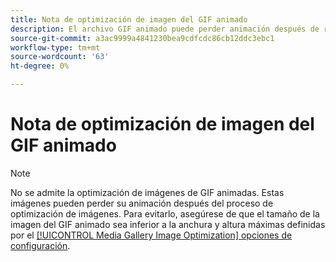 ```yaml
---
title: Nota de optimización de imagen del GIF animado
description: El archivo GIF animado puede perder animación después de reducirse durante la optimización de la imagen
source-git-commit: a3ac9999a4841230bea9cdfcdc86cb12ddc3ebc1
workflow-type: tm+mt
source-wordcount: '63'
ht-degree: 0%

---
```


# Nota de optimización de imagen del GIF animado

>[!NOTE]
>
>No se admite la optimización de imágenes de GIF animadas. Estas imágenes pueden perder su animación después del proceso de optimización de imágenes. Para evitarlo, asegúrese de que el tamaño de la imagen del GIF animado sea inferior a la anchura y altura máximas definidas por el [[!UICONTROL Media Gallery Image Optimization] opciones de configuración](../content-design/media-gallery-image-optimization.md).

